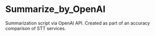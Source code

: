 # Summarize_by_OpenAI
Summarization script via OpenAI API. Created as part of an accuracy comparison of STT services.
